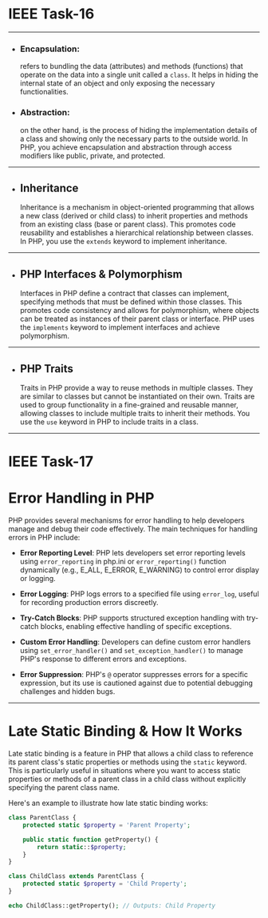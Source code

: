 # IEEE Task-16
<hr>


* ### Encapsulation:
    refers to bundling the data (attributes) and methods (functions) that operate on the data into a single unit called a `class`. It helps in hiding the internal state of an object and only exposing the necessary functionalities. 
* ### Abstraction:
    on the other hand, is the process of hiding the implementation details of a class and showing only the necessary parts to the outside world. In PHP, you achieve encapsulation and abstraction through access modifiers like public, private, and protected.

<hr>

* ## Inheritance

    Inheritance is a mechanism in object-oriented programming that allows a new class (derived or child class) to inherit properties and methods from an existing class (base or parent class). This promotes code reusability and establishes a hierarchical relationship between classes. In PHP, you use the `extends` keyword to implement inheritance.

<hr>

* ## PHP Interfaces & Polymorphism

    Interfaces in PHP define a contract that classes can implement, specifying methods that must be defined within those classes. This promotes code consistency and allows for polymorphism, where objects can be treated as instances of their parent class or interface. PHP uses the `implements` keyword to implement interfaces and achieve polymorphism.

<hr>

* ## PHP Traits

    Traits in PHP provide a way to reuse methods in multiple classes. They are similar to classes but cannot be instantiated on their own. Traits are used to group functionality in a fine-grained and reusable manner, allowing classes to include multiple traits to inherit their methods. You use the `use` keyword in PHP to include traits in a class.

<hr>

# IEEE Task-17

# Error Handling in PHP

PHP provides several mechanisms for error handling to help developers manage and debug their code effectively. The main techniques for handling errors in PHP include:

- **Error Reporting Level**: PHP lets developers set error reporting levels using `error_reporting` in php.ini or `error_reporting()` function dynamically (e.g., E_ALL, E_ERROR, E_WARNING) to control error display or logging.

- **Error Logging**: PHP logs errors to a specified file using `error_log`, useful for recording production errors discreetly.

- **Try-Catch Blocks**: PHP supports structured exception handling with try-catch blocks, enabling effective handling of specific exceptions.

- **Custom Error Handling**: Developers can define custom error handlers using `set_error_handler()` and `set_exception_handler()` to manage PHP's response to different errors and exceptions.

- **Error Suppression**: PHP's `@` operator suppresses errors for a specific expression, but its use is cautioned against due to potential debugging challenges and hidden bugs.

---

# Late Static Binding & How It Works

Late static binding is a feature in PHP that allows a child class to reference its parent class's static properties or methods using the `static` keyword. This is particularly useful in situations where you want to access static properties or methods of a parent class in a child class without explicitly specifying the parent class name.

Here's an example to illustrate how late static binding works:

```php
class ParentClass {
    protected static $property = 'Parent Property';

    public static function getProperty() {
        return static::$property;
    }
}

class ChildClass extends ParentClass {
    protected static $property = 'Child Property';
}

echo ChildClass::getProperty(); // Outputs: Child Property
```
